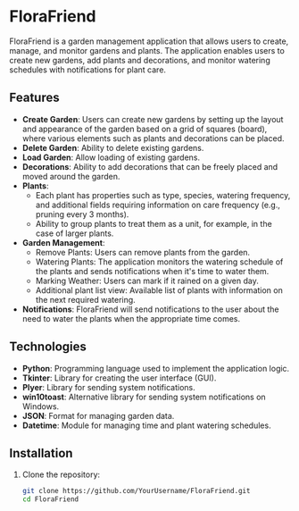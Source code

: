 # FloraFriend

FloraFriend is a garden management application that allows users to create, manage, and monitor gardens and plants. The application enables users to create new gardens, add plants and decorations, and monitor watering schedules with notifications for plant care.

## Features

- **Create Garden**: Users can create new gardens by setting up the layout and appearance of the garden based on a grid of squares (board), where various elements such as plants and decorations can be placed.
- **Delete Garden**: Ability to delete existing gardens.
- **Load Garden**: Allow loading of existing gardens.
- **Decorations**: Ability to add decorations that can be freely placed and moved around the garden.
- **Plants**:
  - Each plant has properties such as type, species, watering frequency, and additional fields requiring information on care frequency (e.g., pruning every 3 months).
  - Ability to group plants to treat them as a unit, for example, in the case of larger plants.
- **Garden Management**:
  - Remove Plants: Users can remove plants from the garden.
  - Watering Plants: The application monitors the watering schedule of the plants and sends notifications when it's time to water them.
  - Marking Weather: Users can mark if it rained on a given day.
  - Additional plant list view: Available list of plants with information on the next required watering.
- **Notifications**: FloraFriend will send notifications to the user about the need to water the plants when the appropriate time comes.

## Technologies

- **Python**: Programming language used to implement the application logic.
- **Tkinter**: Library for creating the user interface (GUI).
- **Plyer**: Library for sending system notifications.
- **win10toast**: Alternative library for sending system notifications on Windows.
- **JSON**: Format for managing garden data.
- **Datetime**: Module for managing time and plant watering schedules.

## Installation

1. Clone the repository:
   ```bash
   git clone https://github.com/YourUsername/FloraFriend.git
   cd FloraFriend
